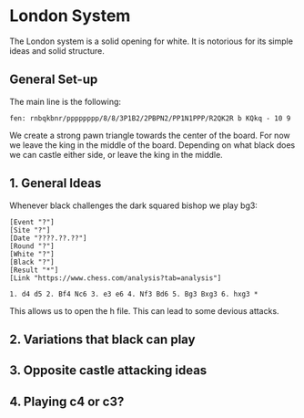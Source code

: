 # London System
The London system is a solid opening for white. It is notorious for its simple ideas and solid structure. 
## General Set-up
The main line is the following:

```chess
fen: rnbqkbnr/pppppppp/8/8/3P1B2/2PBPN2/PP1N1PPP/R2QK2R b KQkq - 10 9
```

We create a strong pawn triangle towards the center of the board. For now we leave the king in the middle of the board. Depending on what black does we can castle either side, or leave the king in the middle. 
## 1. General Ideas
Whenever black challenges the dark squared bishop we play bg3:

```pgn
[Event "?"]
[Site "?"]
[Date "????.??.??"]
[Round "?"]
[White "?"]
[Black "?"]
[Result "*"]
[Link "https://www.chess.com/analysis?tab=analysis"]

1. d4 d5 2. Bf4 Nc6 3. e3 e6 4. Nf3 Bd6 5. Bg3 Bxg3 6. hxg3 *
```

This allows us to open the h file. This can lead to some devious attacks.

## 2. Variations that black can play
## 3. Opposite castle attacking ideas
## 4. Playing c4 or c3?